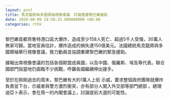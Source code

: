 ```yaml
---
layout: post
title: 馬克龍將與多國領袖視像會議　討論重建黎巴嫩援助
date: 2020-08-09 19:58:33.000000000 +08:00
categories: rthk
---
```


黎巴嫩首都貝魯特港口區大爆炸，造成至少158人死亡、超過5千人受傷，30萬人無家可歸。當地官員估計，爆炸造成的損失達150億美元。法國總統馬克龍將與多國領袖舉行視像會議，致力動員並協調重建黎巴嫩的緊急援助。

據報出席視像會議的包括各個歐盟成員國，以及中國、俄羅斯、埃及等代表。聯合國部門指當地仍面臨不少挑戰，呼籲各國繼續伸出援手。

至於在剛剛過去的周末，黎巴嫩有大約1萬人上街 示威，要求整個政府團隊就爆炸負責並下台，示威者與警方激烈衝突，亦有部分人闖入外交部等部門總部 。總理迪亞卜表示，會在周一的內閣會議上，討論提前大選的可能性。
